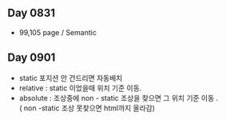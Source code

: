 ## Day 0831
* 99,105 page / Semantic
## Day 0901
* static 포지션 안 건드리면 자동배치
* relative : static 이었을때 위치 기준 이동.
* absolute : 조상중에 non - static 조상을 찾으면 그 위치 기준 이동 . <br/> ( non -static 조상 못찾으면 html까지 올라감)

  
